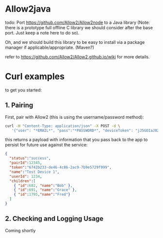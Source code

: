 # Allow2java

todo: Port https://github.com/Allow2/Allow2node to a Java library
(Note: there is a prototype full offline C library we should consider after the base port. Just keep a note here to do so).

Oh, and we should build this library to be easy to install via a package manager if applicable/appropriate. (Maven?)

refer to https://github.com/Allow2/Allow2.github.io/wiki for more details.

# Curl examples

to get you started:

## 1. Pairing

First, pair with Allow2 (this is using the username/password method):

```sh
curl -H "Content-Type: application/json" -X POST -d \
   '{"user": "*EMAIL*", "pass":"*PASSWORD*", "deviceToken": "jJ5GOIaJ028Ywt6K", "deviceName":"Test Device 1" }' https://api.allow2.com/api/pairDevice
```

this returns a payload with information that you pass back to the app to persist for future use against the service:
```json
{
  "status":"success",
  "pairId":12345,
  "token":"6742b233-de46-4c86-2ac9-7b9e5729f999",
  "name":"Test Device 1",
  "userId": 1234,
  "children":[
    { "id":682, "name":"Bob" },
    { "id":691, "name":"Grace" },
    { "id":1795,"name":"Fred"}
  ]
}
```

## 2. Checking and Logging Usage

Coming shortly
